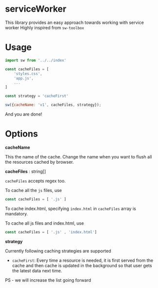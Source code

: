 # serviceWorker
This library provides an easy approach towards working with service worker
Highly inspired from `sw-toolbox`

# Usage
```js
import sw from '../../index'

const cacheFiles = [
    'styles.css',
    'app.js',
    ...
]

const strategy = 'cacheFirst'

sw({cacheName: 'v1', cacheFiles, strategy});

```

And you are done!

# Options

**cacheName**

This the name of the cache. Change the name when you want to flush all the resources cached by browser.

**cacheFiles** : string[]

`cacheFiles` accepts regex too.

To cache all the `js` files, use

```js
const cacheFiles = [ '.js' ]

```

To cache index.html, specifying `index.html` in `cacheFiles` array is mandatory.

 To cache all js files and index.html, use
```js
const cacheFiles = [ '.js' , 'index.html']
```

**strategy**

Currently following caching strategies are supported

- `cacheFirst`: Every time a resource is needed, it is first served from the cache and then cache is updated in the background so that user gets the latest data next time.

PS - we will increase the list going forward
